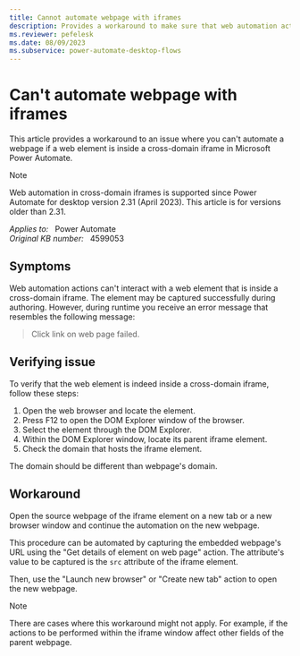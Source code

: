 ```yaml
---
title: Cannot automate webpage with iframes
description: Provides a workaround to make sure that web automation actions can interact with a web element that's inside a cross-domain iframe in Power Automate.
ms.reviewer: pefelesk
ms.date: 08/09/2023
ms.subservice: power-automate-desktop-flows
---
```

# Can't automate webpage with iframes

This article provides a workaround to an issue where you can't automate a webpage if a web element is inside a cross-domain iframe in Microsoft Power Automate.

> [!NOTE]
> Web automation in cross-domain iframes is supported since Power Automate for desktop version 2.31 (April 2023). This article is for versions older than 2.31.

_Applies to:_ &nbsp; Power Automate  
_Original KB number:_ &nbsp; 4599053

## Symptoms

Web automation actions can't interact with a web element that is inside a cross-domain iframe. The element may be captured successfully during authoring. However, during runtime you receive an error message that resembles the following message:

> Click link on web page failed.

## Verifying issue

To verify that the web element is indeed inside a cross-domain iframe, follow these steps:

1. Open the web browser and locate the element.
2. Press F12 to open the DOM Explorer window of the browser.
3. Select the element through the DOM Explorer.
4. Within the DOM Explorer window, locate its parent iframe element.
5. Check the domain that hosts the iframe element.

The domain should be different than webpage's domain.

## Workaround

Open the source webpage of the iframe element on a new tab or a new browser window and continue the automation on the new webpage.

This procedure can be automated by capturing the embedded webpage's URL using the "Get details of element on web page" action. The attribute's value to be captured is the `src` attribute of the iframe element.

Then, use the "Launch new browser" or "Create new tab" action to open the new webpage.

> [!NOTE]
> There are cases where this workaround might not apply. For example, if the actions to be performed within the iframe window affect other fields of the parent webpage.
